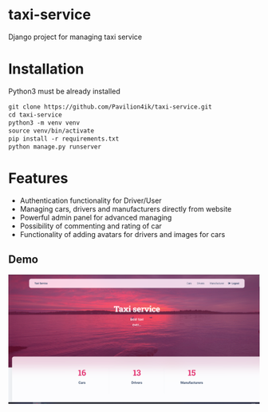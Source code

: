 # taxi-service

Django project for managing taxi service

# Installation

Python3 must be already installed

```shell
git clone https://github.com/Pavilion4ik/taxi-service.git
cd taxi-service
python3 -m venv venv
source venv/bin/activate
pip install -r requirements.txt
python manage.py runserver
```

# Features

* Authentication functionality for Driver/User
* Managing cars, drivers and manufacturers directly from website
* Powerful admin panel for advanced  managing
* Possibility of commenting and rating of car
* Functionality of adding avatars for drivers and images for cars

## Demo
![Website Interface](demo.png)